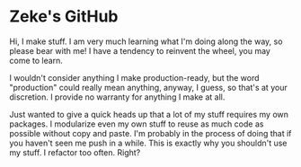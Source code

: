 # Zeke's GitHub

Hi, I make stuff. I am very much learning what I'm doing along the way, so please bear with me! I have a tendency to reinvent the wheel, you may come to learn.

I wouldn't consider anything I make production-ready, but the word "production" could really mean anything, anyway, I guess, so that's at your discretion. I provide no warranty for anything I make at all.

Just wanted to give a quick heads up that a lot of my stuff requires my own packages. I modularize even my own stuff to reuse as much code as possible without copy and paste. I'm probably in the process of doing that if you haven't seen me push in a while. This is exactly why you shouldn't use my stuff. I refactor too often. Right?
